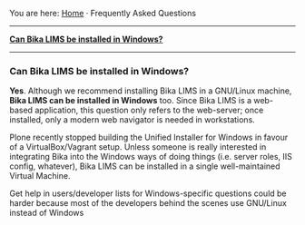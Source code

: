 You are here: [Home](https://github.com/bikalabs/Bika-LIMS/wiki) · Frequently Asked Questions
***

**[Can Bika LIMS be installed in Windows?](#can-bika-lims-be-installed-in-windows)**

***

### Can Bika LIMS be installed in Windows?
**Yes**. Although we recommend installing Bika LIMS in a GNU/Linux machine, **Bika LIMS can be installed in Windows** too. Since Bika LIMS is a web-based application, this question only refers to the web-server; once installed, only a modern web navigator is needed in workstations.

Plone recently stopped building the Unified Installer for Windows in favour of a VirtualBox/Vagrant setup.
Unless someone is really interested in integrating Bika into the Windows ways of doing things (i.e. server
roles, IIS config, whatever), Bika LIMS can be installed in a single well-maintained Virtual Machine.

Get help in users/developer lists for Windows-specific questions could be harder because most of the developers behind the scenes use GNU/Linux instead of Windows
